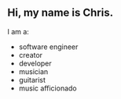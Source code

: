## Hi, my name is Chris.

I am a:

- software engineer
- creator
- developer
- musician
- guitarist
- music afficionado
